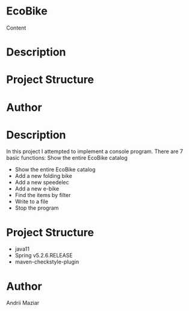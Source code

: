 # EcoBike

Content

# Description
# Project Structure
# Author

# Description
In this project I attempted to implement a console program. There are 7 basic functions: Show the entire EcoBike catalog
* Show the entire EcoBike catalog
* Add a new folding bike
* Add a new speedelec
* Add a new e-bike
* Find the items by filter
* Write to a file
* Stop the program

# Project Structure
* java11
* Spring v5.2.6.RELEASE
* maven-checkstyle-plugin
# Author
Andrii Maziar
